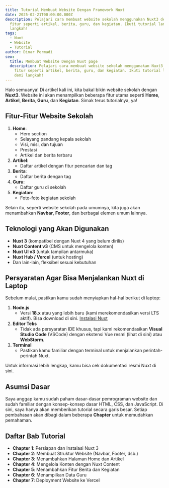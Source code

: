 ```yaml
---
title: Tutorial Membuat Website Dengan Framework Nuxt
date: 2025-02-21T00:00:00.000Z
description: Pelajari cara membuat website sekolah menggunakan Nuxt3 dengan
  fitur seperti artikel, berita, guru, dan kegiatan. Ikuti tutorial langkah demi
  langkah!
tags:
  - Nuxt
  - Website
  - Tutorial
author: Dinar Permadi
seo:
  title: Membuat Website Dengan Nuxt page
  description: Pelajari cara membuat website sekolah menggunakan Nuxt3 dengan
    fitur seperti artikel, berita, guru, dan kegiatan. Ikuti tutorial langkah
    demi langkah!
---
```


Halo semuanya! Di artikel kali ini, kita bakal bikin website sekolah dengan **Nuxt3**. Website ini akan menampilkan beberapa fitur utama seperti **Home**, **Artikel**, **Berita**, **Guru**, dan **Kegiatan**. Simak terus tutorialnya, ya!

## Fitur-Fitur Website Sekolah

1. **Home**:
   - Hero section
   - Selayang pandang kepala sekolah
   - Visi, misi, dan tujuan
   - Prestasi
   - Artikel dan berita terbaru
2. **Artikel**:
   - Daftar artikel dengan fitur pencarian dan tag
3. **Berita**:
   - Daftar berita dengan tag
4. **Guru**:
   - Daftar guru di sekolah
5. **Kegiatan**:
   - Foto-foto kegiatan sekolah

Selain itu, seperti website sekolah pada umumnya, kita juga akan menambahkan **Navbar**, **Footer**, dan berbagai elemen umum lainnya.

## Teknologi yang Akan Digunakan

- **Nuxt 3** (kompatibel dengan Nuxt 4 yang belum dirilis)
- **Nuxt Content v3** (CMS untuk mengelola konten)
- **Nuxt UI v3** (untuk tampilan antarmuka)
- **Nuxt Hub / Vercel** (untuk hosting)
- Dan lain-lain, fleksibel sesuai kebutuhan

## Persyaratan Agar Bisa Menjalankan Nuxt di Laptop

Sebelum mulai, pastikan kamu sudah menyiapkan hal-hal berikut di laptop:

1. **Node.js**
   - Versi **18.x** atau yang lebih baru (kami merekomendasikan versi LTS aktif). Bisa download di sini. [Instalasi Nuxt](https://nuxt.com/docs/getting-started/installation)
2. **Editor Teks**
   - Tidak ada persyaratan IDE khusus, tapi kami rekomendasikan **Visual Studio Code** (VSCode) dengan ekstensi Vue resmi (lihat di sini) atau **WebStorm**.
3. **Terminal**
   - Pastikan kamu familiar dengan terminal untuk menjalankan perintah-perintah Nuxt.

Untuk informasi lebih lengkap, kamu bisa cek dokumentasi resmi Nuxt di sini.

## Asumsi Dasar

Saya anggap kamu sudah paham dasar-dasar pemrograman website dan sudah familiar dengan konsep-konsep dasar HTML, CSS, dan JavaScript. Di sini, saya hanya akan memberikan tutorial secara garis besar. Setiap pembahasan akan dibagi dalam beberapa **Chapter** untuk memudahkan pemahaman.

## Daftar Bab Tutorial

- **Chapter 1**: Persiapan dan Instalasi Nuxt 3
- **Chapter 2**: Membuat Struktur Website (Navbar, Footer, dsb.)
- **Chapter 3**: Menambahkan Halaman Home dan Artikel
- **Chapter 4**: Mengelola Konten dengan Nuxt Content
- **Chapter 5**: Menambahkan Fitur Berita dan Kegiatan
- **Chapter 6**: Menampilkan Data Guru
- **Chapter 7**: Deployment Website ke Vercel
